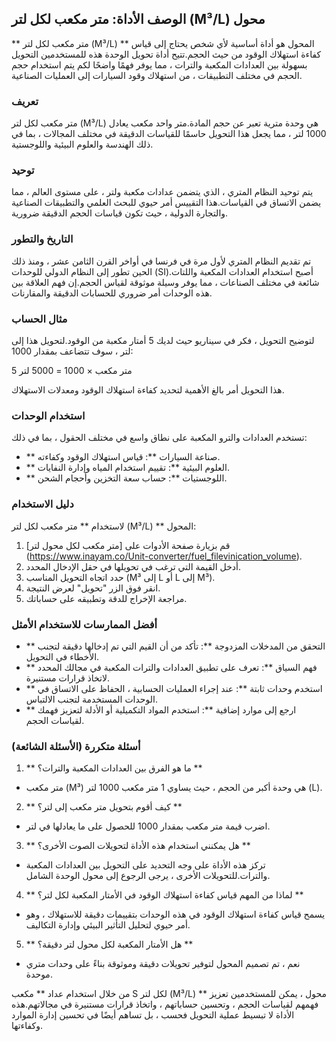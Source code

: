 ## الوصف الأداة: متر مكعب لكل لتر (M³/L) محول

** متر مكعب لكل لتر (M³/L) ** المحول هو أداة أساسية لأي شخص يحتاج إلى قياس كفاءة استهلاك الوقود من حيث الحجم.تتيح أداة تحويل الوحدة هذه للمستخدمين التحويل بسهولة بين العدادات المكعبة والترات ، مما يوفر فهمًا واضحًا لكم يتم استخدام حجم الحجم في مختلف التطبيقات ، من استهلاك وقود السيارات إلى العمليات الصناعية.

### تعريف

متر مكعب لكل لتر (M³/L) هي وحدة مترية تعبر عن حجم المادة.متر واحد مكعب يعادل 1000 لتر ، مما يجعل هذا التحويل حاسمًا للقياسات الدقيقة في مختلف المجالات ، بما في ذلك الهندسة والعلوم البيئية واللوجستية.

### توحيد

يتم توحيد النظام المتري ، الذي يتضمن عدادات مكعبة ولتر ، على مستوى العالم ، مما يضمن الاتساق في القياسات.هذا التقييس أمر حيوي للبحث العلمي والتطبيقات الصناعية والتجارة الدولية ، حيث تكون قياسات الحجم الدقيقة ضرورية.

### التاريخ والتطور

تم تقديم النظام المتري لأول مرة في فرنسا في أواخر القرن الثامن عشر ، ومنذ ذلك الحين تطور إلى النظام الدولي للوحدات (SI).أصبح استخدام العدادات المكعبة واللتات شائعة في مختلف الصناعات ، مما يوفر وسيلة موثوقة لقياس الحجم.إن فهم العلاقة بين هذه الوحدات أمر ضروري للحسابات الدقيقة والمقارنات.

### مثال الحساب

لتوضيح التحويل ، فكر في سيناريو حيث لديك 5 أمتار مكعبة من الوقود.لتحويل هذا إلى لتر ، سوف تتضاعف بمقدار 1000:

5 متر مكعب × 1000 = 5000 لتر

هذا التحويل أمر بالغ الأهمية لتحديد كفاءة استهلاك الوقود ومعدلات الاستهلاك.

### استخدام الوحدات

تستخدم العدادات والترو المكعبة على نطاق واسع في مختلف الحقول ، بما في ذلك:

- ** صناعة السيارات **: قياس استهلاك الوقود وكفاءته.
- ** العلوم البيئية **: تقييم استخدام المياه وإدارة النفايات.
- ** اللوجستيات **: حساب سعة التخزين وأحجام الشحن.

### دليل الاستخدام

لاستخدام ** متر مكعب لكل لتر (M³/L) ** المحول:

1. قم بزيارة صفحة الأدوات على [متر مكعب لكل محول لتر] (https://www.inayam.co/Unit-converter/fuel_filevinication_volume).
2. أدخل القيمة التي ترغب في تحويلها في حقل الإدخال المحدد.
3. حدد اتجاه التحويل المناسب (M³ إلى L أو L إلى M³).
4. انقر فوق الزر "تحويل" لعرض النتيجة.
5. مراجعة الإخراج للدقة وتطبيقه على حساباتك.

### أفضل الممارسات للاستخدام الأمثل

- ** التحقق من المدخلات المزدوجة **: تأكد من أن القيم التي تم إدخالها دقيقة لتجنب الأخطاء في التحويل.
- ** فهم السياق **: تعرف على تطبيق العدادات والترات المكعبة في مجالك المحدد لاتخاذ قرارات مستنيرة.
- ** استخدم وحدات ثابتة **: عند إجراء العمليات الحسابية ، الحفاظ على الاتساق في الوحدات المستخدمة لتجنب الالتباس.
- ** ارجع إلى موارد إضافية **: استخدم المواد التكميلية أو الأدلة لتعزيز فهمك لقياسات الحجم.

### أسئلة متكررة (الأسئلة الشائعة)

1. ** ما هو الفرق بين العدادات المكعبة والترات؟ **
- متر مكعب (M³) هي وحدة أكبر من الحجم ، حيث يساوي 1 متر مكعب 1000 لتر (L).

2. ** كيف أقوم بتحويل متر مكعب إلى لتر؟ **
- اضرب قيمة متر مكعب بمقدار 1000 للحصول على ما يعادلها في لتر.

3. ** هل يمكنني استخدام هذه الأداة لتحويلات الصوت الأخرى؟ **
- تركز هذه الأداة على وجه التحديد على التحويل بين العدادات المكعبة والترات.للتحويلات الأخرى ، يرجى الرجوع إلى محول الوحدة الشامل.

4. ** لماذا من المهم قياس كفاءة استهلاك الوقود في الأمتار المكعبة لكل لتر؟ **
- يسمح قياس كفاءة استهلاك الوقود في هذه الوحدات بتقييمات دقيقة للاستهلاك ، وهو أمر حيوي لتحليل التأثير البيئي وإدارة التكاليف.

5. ** هل الأمتار المكعبة لكل محول لتر دقيقة؟ **
- نعم ، تم تصميم المحول لتوفير تحويلات دقيقة وموثوقة بناءً على وحدات متري موحدة.

من خلال استخدام عداد ** مكعب S لكل لتر (M³/L) ** محول ، يمكن للمستخدمين تعزيز فهمهم لقياسات الحجم ، وتحسين حساباتهم ، واتخاذ قرارات مستنيرة في مجالاتهم.هذه الأداة لا تبسيط عملية التحويل فحسب ، بل تساهم أيضًا في تحسين إدارة الموارد وكفاءتها.